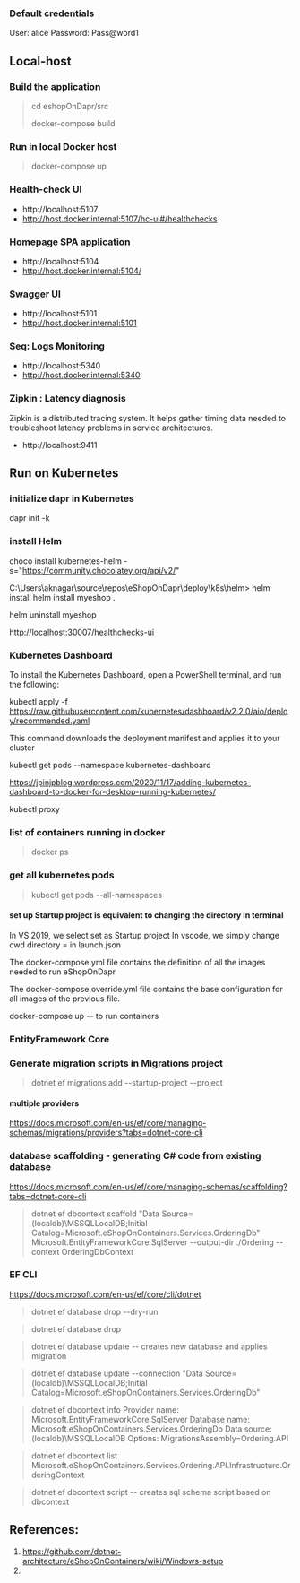 ### Default credentials
User: alice
Password: Pass@word1

## Local-host

### Build the application
> cd eshopOnDapr/src
>
> docker-compose build

### Run in local Docker host
> docker-compose up

### Health-check UI
* http://localhost:5107
* http://host.docker.internal:5107/hc-ui#/healthchecks

### Homepage SPA application
* http://localhost:5104
* http://host.docker.internal:5104/

### Swagger UI
* http://localhost:5101
* http://host.docker.internal:5101

### Seq: Logs Monitoring
* http://localhost:5340
* http://host.docker.internal:5340

### Zipkin : Latency diagnosis
Zipkin is a distributed tracing system. It helps gather timing data needed to troubleshoot latency problems in service architectures. 
* http://localhost:9411

## Run on Kubernetes
### initialize dapr in Kubernetes 
dapr init -k 

### install Helm
choco install kubernetes-helm -s="https://community.chocolatey.org/api/v2/"

C:\Users\aknagar\source\repos\eShopOnDapr\deploy\k8s\helm> helm install helm install myeshop .

helm uninstall myeshop

http://localhost:30007/healthchecks-ui

### Kubernetes Dashboard

To install the Kubernetes Dashboard, open a PowerShell terminal, and run the following:

kubectl apply -f https://raw.githubusercontent.com/kubernetes/dashboard/v2.2.0/aio/deploy/recommended.yaml

This command downloads the deployment manifest and applies it to your cluster

kubectl get pods --namespace kubernetes-dashboard

https://jpinjpblog.wordpress.com/2020/11/17/adding-kubernetes-dashboard-to-docker-for-desktop-running-kubernetes/

kubectl proxy




### list of containers running in docker
> docker ps

### get all kubernetes pods
> kubectl get pods --all-namespaces

#### set up Startup project is equivalent to changing the directory in terminal
In VS 2019, we select set as Startup project
In vscode, we simply change cwd directory = <folder for startup project> in launch.json

The docker-compose.yml file contains the definition of all the images needed to run eShopOnDapr

The docker-compose.override.yml file contains the base configuration for all images of the previous file.

docker-compose up -- to run containers

### EntityFramework Core
### Generate migration scripts in Migrations project
> dotnet ef migrations add <MigrationName> --startup-project <sourceproject> --project <projectwheretocreateMigration>

#### multiple providers
https://docs.microsoft.com/en-us/ef/core/managing-schemas/migrations/providers?tabs=dotnet-core-cli

### database scaffolding - generating C# code from existing database
https://docs.microsoft.com/en-us/ef/core/managing-schemas/scaffolding?tabs=dotnet-core-cli

> dotnet ef dbcontext scaffold "Data Source=(localdb)\MSSQLLocalDB;Initial Catalog=Microsoft.eShopOnContainers.Services.OrderingDb" Microsoft.EntityFrameworkCore.SqlServer --output-dir ./Ordering --context OrderingDbContext

### EF CLI
https://docs.microsoft.com/en-us/ef/core/cli/dotnet

> dotnet ef database drop --dry-run 

> dotnet ef database drop

> dotnet ef database update -- creates new database and applies migration

> dotnet ef database update --connection "Data Source=(localdb)\\MSSQLLocalDB;Initial Catalog=Microsoft.eShopOnContainers.Services.OrderingDb"

> dotnet ef dbcontext info 
	Provider name: Microsoft.EntityFrameworkCore.SqlServer
	Database name: Microsoft.eShopOnContainers.Services.OrderingDb
	Data source: (localdb)\MSSQLLocalDB
	Options: MigrationsAssembly=Ordering.API

> dotnet ef dbcontext list
	Microsoft.eShopOnContainers.Services.Ordering.API.Infrastructure.OrderingContext
	
> dotnet ef dbcontext script -- creates sql schema script based on dbcontext

## References:
1. https://github.com/dotnet-architecture/eShopOnContainers/wiki/Windows-setup
2. 